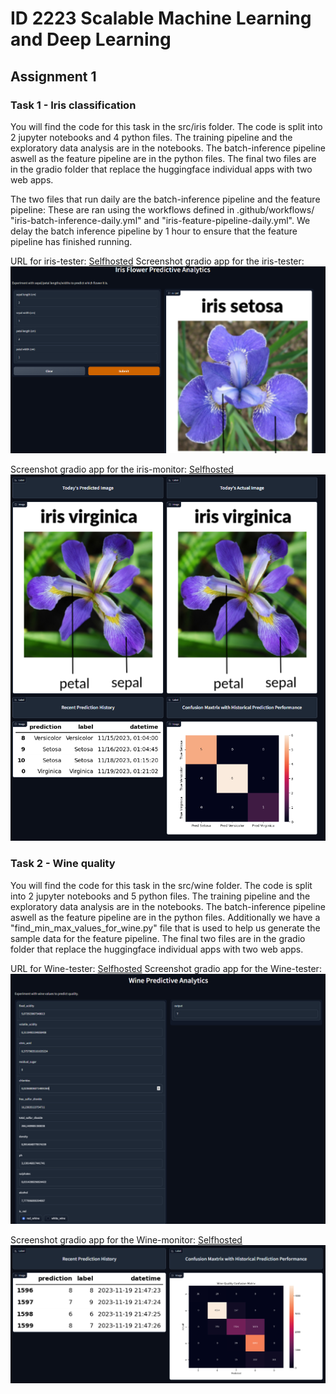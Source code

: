 # ID 2223 Scalable Machine Learning and Deep Learning

## Assignment 1

### Task 1 - Iris classification

You will find the code for this task in the src/iris folder. 
The code is split into 2 jupyter notebooks and 4 python files.
The training pipeline and the exploratory data analysis are in the notebooks. 
The batch-inference pipeline aswell as the feature pipeline are in the python files.
The final two files are in the gradio folder that replace the huggingface individual apps with two web apps.

The two files that run daily are the batch-inference pipeline and the feature pipeline:
These are ran using the workflows defined in .github/workflows/ "iris-batch-inference-daily.yml" and "iris-feature-pipeline-daily.yml".
We delay the batch inference pipeline by 1 hour to ensure that the feature pipeline has finished running.

URL for iris-tester:
[Selfhosted](http://88.99.215.78:8082/)
Screenshot gradio app for the iris-tester:
![Screenshot gradio app for the iris-tester](/screenshots/Iris-Tester.PNG)

Screenshot gradio app for the iris-monitor:
[Selfhosted](http://88.99.215.78:8081/)
![Screenshot gradio app for the iris-monitor](/screenshots/Iris-Monitor.PNG)

### Task 2 - Wine quality 

You will find the code for this task in the src/wine folder.
The code is split into 2 jupyter notebooks and 5 python files.
The training pipeline and the exploratory data analysis are in the notebooks.
The batch-inference pipeline aswell as the feature pipeline are in the python files. 
Additionally we have a "find_min_max_values_for_wine.py" file that is used to help us generate the sample data for the feature pipeline.
The final two files are in the gradio folder that replace the huggingface individual apps with two web apps.

URL for Wine-tester:
[Selfhosted](http://88.99.215.78:8084/)
Screenshot gradio app for the Wine-tester:
![Screenshot gradio app for the wine-tester](/screenshots/Wine-Tester.PNG)

Screenshot gradio app for the Wine-monitor:
[Selfhosted](http://88.99.215.78:8083/)
![Screenshot gradio app for the wine-monitor](/screenshots/Wine-Monitor.PNG)

